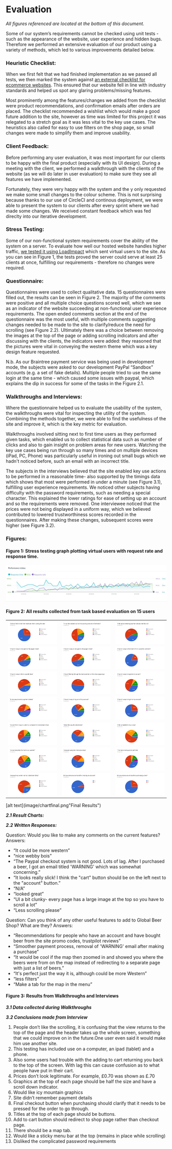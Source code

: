 # Evaluation

_All figures referenced are located at the bottom of this document._

Some of our system’s requirements cannot be checked using unit tests - such as the appearance of the website, user experience and hidden bugs. Therefore we performed an extensive evaluation of our product using a variety of methods, which led to various improvements detailed below.

### Heuristic Checklist: 
When we first felt that we had finished implementation as we passed all tests, we then marked the system against [an external checklist for ecommerce websites](https://www.thinkmind.org/download.php?articleid=achi_2014_2_10_20126). This ensured that our website fell in line with industry standards and helped us spot any glaring problems/missing features.

Most prominently among the features/changes we added from the checklist were product recommendations, and confirmation emails after orders are placed. The checklist recommended a wishlist which would make a good future addition to the site, however as time was limited for this project it was relegated to a stretch goal as it was less vital to the key use cases. The heuristics also called for easy to use filters on the shop page, so small changes were made to simplify them and improve usability.

### Client Feedback:
Before performing any user evaluation, it was most important for our clients to be happy with the final product (especially with its UI design). During a meeting with the client, we performed a walkthrough with the clients of the website (as we will do later in user evaluation) to make sure they see all features we have implemented.

Fortunately, they were very happy with the system and the y only requested we make some small changes to the colour scheme. This is not surprising because thanks to our use of CircleCI and continous deployment, we were able to present the system to our clients after every sprint where we had made some changes. We received constant feedback which was fed direclty into our iterative development.

### Stress Testing:
Some of our non-functional system requirements cover the ability of the system on a server. To evaluate how well our hosted website handles higher traffic, [we tested it using LoadImpact](https://app.loadimpact.com/) which sent virtual users to the site. As you can see in Figure 1, the tests proved the server could serve at least 25 clients at once, fulfilling our requirements - therefore no changes were required. 

### Questionnaire:
Questionnaires were used to collect qualitative data. 15 questionnaires were filled out, the results can be seen in Figure 2. The majority of the comments were positive and all multiple choice questions scored well, which we see as an indicator of the website succeeding at non-functional user experience requirements. The open ended comments section at the end of the questionnaire was the most useful, with multiple comments suggesting changes needed to be made to the site to clarify/reduce the need for scrolling (see Figure 2.2). Ultimately there was a choice between removing the images at the top of the page or adding scrolling indicators and after discussing with the clients, the indicators were added: they reasoned that the pictures were vital in conveying the western theme which was a key design feature requested.

N.b. As our Braintree payment service was being used in development mode, the subjects were asked to our development PayPal “Sandbox” accounts (e.g. a set of fake details). Multiple people tried to use the same login at the same time - which caused some issues with paypal, which explains the dip in success for some of the tasks in the Figure 2.1.

### Walkthroughs and Interviews:
Where the questionnaire helped us to evaluate the usability of the system, the walkthroughs were vital for inspecting the utility of the system. Combining the methods together, we were able to find the usefulness of the site and improve it, which is the key metric for evaluation.

Walkthroughs involved sitting next to first time users as they performed given tasks, which enabled us to collect statistical data such as number of clicks and also to gain insight on problem areas for new users. Watching the key use cases being run through so many times and on multiple devices (iPad, PC, Phone) was particularly useful in ironing out small bugs which we hadn't noticed before, such an email with an incorrect title. 

The subjects in the interviews believed that the site enabled key use actions to be performed in a reasonable time- also supported by the timings data which shows that most were performed in under a minute (see Figure 3.1), fulfilling user experience requirements. We noticed other subjects having difficulty with the password requirements, such as needing a special character. This explained the lower ratings for ease of setting up an account and so the requirements were removed. One interviewee noticed that the prices were not being displayed in a uniform way, which we believed contributed to lowered trustworthiness scores recorded in the questionnaires. After making these changes, subsequent scores were higher (see Figure 3.2).

### Figures:

#### Figure 1: Stress testing graph plotting virtual users with request rate and response time.

![alt text](image/stress_test.jpg "Stress Test Results")

#### Figure 2: All results collected from task based evaluation on 15 users
|  |   |   |
| --- | --- | --- |
| ![Chart 1](image/chart.png "Chart 1") | ![alt text](image/chart2.png "Chart 2") |![alt text](image/chart3.png "Chart 3") |
| ![Chart 1](image/chart4.png "Chart 4") | ![alt text](image/chart5.png "Chart 5") |![alt text](image/chart6.png "Chart 3") |
| ![Chart 1](image/chart7.png "Chart 7") | ![alt text](image/chart8.png "Chart 8") |![alt text](image/chart9.png "Chart 3") |
| ![Chart 1](image/chart10.png "Chart 10") | ![alt text](image/chart11.png "Chart 11") |![alt text](image/chart12.png "Chart 12") |
| ![Chart 1](image/chart13.png "Chart 13") | ![alt text](image/chart14.png "Chart 14") |![alt text](image/chart15.png "Chart 15") |
| ![Chart 1](image/chart16.png "Chart 16") | ![alt text](image/chart17.png "Chart 17") |![alt text](image/chart18.png "Chart 18") |
| ![alt text](image/chart19.png "Chart 19") | ![alt text](image/chart20.png "Chart 20") |![alt text](image/chart21.png "Chart 21") |
 

[alt text](image/chartfinal.png"Final Results")

**_2.1 Result Charts:_**

**_2.2 Written Responses:_**

Question: Would you like to make any comments on the current features?
Answers:
- “It could be more western”
- “nice webby bois”
- “The Paypal checkout system is not good. Lots of lag. After I purchased a beer, I got an email titled 'WARNING' which was somewhat concerning.”
- “It looks really slick! I think the "cart" button should be on the left next to the "account" button.”
- “N/A”
- “looked great”
- “UI a bit clunky- every page has a large image at the top so you have to scroll a lot”
- “Less scrolling please”

Question: Can you think of any other useful features to add to Global Beer Shop? What are they?
Answers:
- “Recommendations for people who have an account and have bought beer from the site
promo codes, trustpilot reviews”
- “Smoother payment process, removal of 'WARNING' email after making a purchase”
- “It would be cool if the map then zoomed in and showed you where the beers were from on the map instead of redirecting to a separate page with just a list of beers.”
- “It's perfect just the way it is, although could be more Western”
- “less filters”
- “Make a tab for the map in the menu”

#### Figure 3: Results from Walkthroughs and Interviews

**_3.1 Data collected during Walkthroughs_**

**_3.2 Conclusions made from Interview_**

1. People don’t like the scrolling, it is confusing that the view returns to the top of the page and the header takes up the whole screen, something that we could improve on in the future.One user even said it would make him use another site. 
1. This testing has included use on a computer, an ipad (tablet) and a phone.
1. Also some users had trouble with the adding to cart returning you back to the top of the screen. With lag this can cause confusion as to what people have put in their cart. 
1. Prices don’t look legitimate. For example, £0.70 was shown as £.70 
1. Graphics at the top of each page should be half the size and have a scroll down indicator.
1. Would like icy mountain graphics
1. Site didn’t remember payment details
1. Final checkout button when purchasing should clarify that it needs to be pressed for the order to go through.
1. Titles at the top of each page should be buttons.
1. Add to cart button should redirect to shop page rather than checkout page.
1. There should be a map tab. 
1. Would like a sticky menu bar at the top (remains in place while scrolling) 
1. Disliked the complicated password requirements

